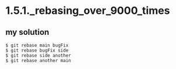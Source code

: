# 1.5.1._rebasing_over_9000_times

## my solution

```
$ git rebase main bugFix
$ git rebase bugFix side
$ git rebase side another
$ git rebase another main
```

<!-- ## proposed solution -->
